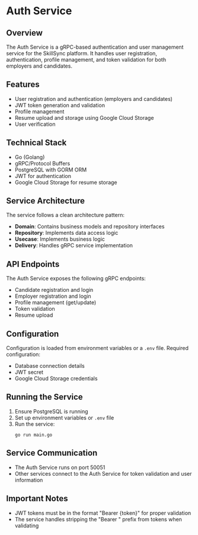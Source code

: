 # Auth Service

## Overview
The Auth Service is a gRPC-based authentication and user management service for the SkillSync platform. It handles user registration, authentication, profile management, and token validation for both employers and candidates.

## Features
- User registration and authentication (employers and candidates)
- JWT token generation and validation
- Profile management
- Resume upload and storage using Google Cloud Storage
- User verification

## Technical Stack
- Go (Golang)
- gRPC/Protocol Buffers
- PostgreSQL with GORM ORM
- JWT for authentication
- Google Cloud Storage for resume storage

## Service Architecture
The service follows a clean architecture pattern:
- **Domain**: Contains business models and repository interfaces
- **Repository**: Implements data access logic
- **Usecase**: Implements business logic
- **Delivery**: Handles gRPC service implementation

## API Endpoints
The Auth Service exposes the following gRPC endpoints:
- Candidate registration and login
- Employer registration and login
- Profile management (get/update)
- Token validation
- Resume upload

## Configuration
Configuration is loaded from environment variables or a `.env` file. Required configuration:
- Database connection details
- JWT secret
- Google Cloud Storage credentials

## Running the Service
1. Ensure PostgreSQL is running
2. Set up environment variables or `.env` file
3. Run the service:
   ```
   go run main.go
   ```

## Service Communication
- The Auth Service runs on port 50051
- Other services connect to the Auth Service for token validation and user information

## Important Notes
- JWT tokens must be in the format "Bearer {token}" for proper validation
- The service handles stripping the "Bearer " prefix from tokens when validating
